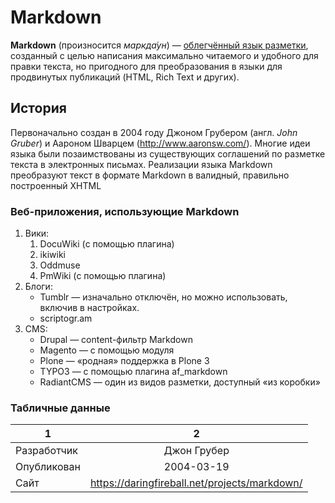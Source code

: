 # Markdown
**Markdown** (произносится *маркда́ун*) — [облегчённый язык разметки](https://ru.wikipedia.org/wiki/%D0%AF%D0%B7%D1%8B%D0%BA_%D1%80%D0%B0%D0%B7%D0%BC%D0%B5%D1%82%D0%BA%D0%B8#Облегчённые_языки_разметки), созданный с целью написания максимально читаемого и удобного для правки текста, но пригодного для преобразования в языки для продвинутых публикаций (HTML, Rich Text и других).
## История
Первоначально создан в 2004 году Джоном Грубером (англ. *John Gruber*) и Аароном Шварцем (<http://www.aaronsw.com/>). Многие идеи языка были позаимствованы из существующих соглашений по разметке текста в электронных письмах. Реализации языка Markdown преобразуют текст в формате Markdown в валидный, правильно построенный XHTML
### Веб-приложения, использующие Markdown
1. Вики:
    1. DocuWiki (с помощью плагина)
    2. ikiwiki
    3. Oddmuse
    4. PmWiki (с помощью плагина)
2. Блоги:
    * Tumblr — изначально отключён, но можно использовать, включив в настройках.
    * scriptogr.am
3. CMS:
    * Drupal — content-фильтр Markdown
    * Magento — с помощью модуля
    * Plone — «родная» поддержка в Plone 3
    * TYPO3 — с помощью плагина af_markdown
    * RadiantCMS — один из видов разметки, доступный «из коробки»
### Табличные данные
1|2
---|:---:
Разработчик|Джон Грубер
Опубликован|2004-03-19
Сайт|<https://daringfireball.net/projects/markdown/>
